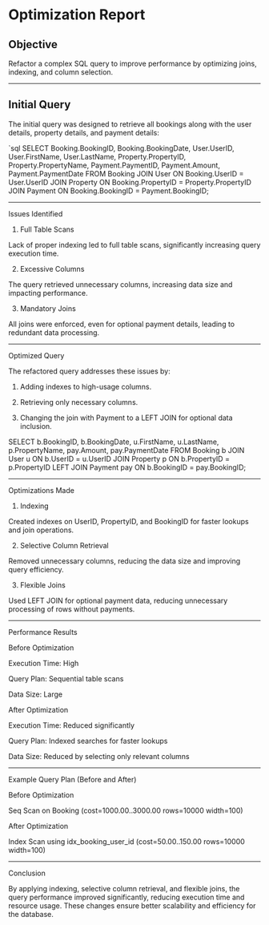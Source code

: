 # Optimization Report

## Objective

Refactor a complex SQL query to improve performance by optimizing joins, indexing, and column selection.

---

## Initial Query

The initial query was designed to retrieve all bookings along with the user details, property details, and payment details:

`sql
SELECT 
    Booking.BookingID, 
    Booking.BookingDate, 
    User.UserID, 
    User.FirstName, 
    User.LastName, 
    Property.PropertyID, 
    Property.PropertyName, 
    Payment.PaymentID, 
    Payment.Amount, 
    Payment.PaymentDate
FROM 
    Booking
JOIN 
    User ON Booking.UserID = User.UserID
JOIN 
    Property ON Booking.PropertyID = Property.PropertyID
JOIN 
    Payment ON Booking.BookingID = Payment.BookingID;


---

Issues Identified

1. Full Table Scans

Lack of proper indexing led to full table scans, significantly increasing query execution time.


2. Excessive Columns

The query retrieved unnecessary columns, increasing data size and impacting performance.


3. Mandatory Joins

All joins were enforced, even for optional payment details, leading to redundant data processing.



---

Optimized Query

The refactored query addresses these issues by:

1. Adding indexes to high-usage columns.


2. Retrieving only necessary columns.


3. Changing the join with Payment to a LEFT JOIN for optional data inclusion.



SELECT 
    b.BookingID, 
    b.BookingDate, 
    u.FirstName, 
    u.LastName, 
    p.PropertyName, 
    pay.Amount, 
    pay.PaymentDate
FROM 
    Booking b
JOIN 
    User u ON b.UserID = u.UserID
JOIN 
    Property p ON b.PropertyID = p.PropertyID
LEFT JOIN 
    Payment pay ON b.BookingID = pay.BookingID;


---

Optimizations Made

1. Indexing

Created indexes on UserID, PropertyID, and BookingID for faster lookups and join operations.


2. Selective Column Retrieval

Removed unnecessary columns, reducing the data size and improving query efficiency.


3. Flexible Joins

Used LEFT JOIN for optional payment data, reducing unnecessary processing of rows without payments.



---

Performance Results

Before Optimization

Execution Time: High

Query Plan: Sequential table scans

Data Size: Large


After Optimization

Execution Time: Reduced significantly

Query Plan: Indexed searches for faster lookups

Data Size: Reduced by selecting only relevant columns



---

Example Query Plan (Before and After)

Before Optimization

Seq Scan on Booking (cost=1000.00..3000.00 rows=10000 width=100)

After Optimization

Index Scan using idx_booking_user_id (cost=50.00..150.00 rows=10000 width=100)


---

Conclusion

By applying indexing, selective column retrieval, and flexible joins, the query performance improved significantly, reducing execution time and resource usage. These changes ensure better scalability and efficiency for the database.